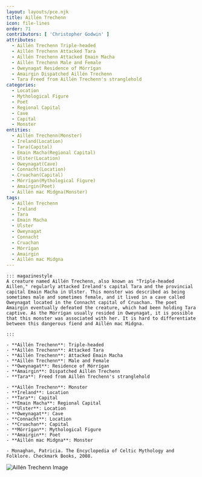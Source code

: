 ```yaml
---
layout: layouts/pce.njk
title: Aillén Trechenn
icon: file-lines
order: 71
contributors: [ 'Christopher Godwin' ]
attributes:
  - Aillén Trechenn Triple-headed
  - Aillén Trechenn Attacked Tara
  - Aillén Trechenn Attacked Emain Macha
  - Aillén Trechenn Male and Female
  - Oweynagat Residence of Mórrígan
  - Amairgin Dispatched Aillén Trechenn
  - Tara Freed from Aillén Trechenn's stranglehold
categories:
  - Location
  - Mythological Figure
  - Poet
  - Regional Capital
  - Cave
  - Capital
  - Monster
entities:
  - Aillén Trechenn(Monster)
  - Ireland(Location)
  - Tara(Capital)
  - Emain Macha(Regional Capital)
  - Ulster(Location)
  - Oweynagat(Cave)
  - Connacht(Location)
  - Cruachan(Capital)
  - Mórrígan(Mythological Figure)
  - Amairgin(Poet)
  - Aillén mac Midgna(Monster)
tags:
  - Aillén Trechenn
  - Ireland
  - Tara
  - Emain Macha
  - Ulster
  - Oweynagat
  - Connacht
  - Cruachan
  - Mórrígan
  - Amairgin
  - Aillén mac Midgna
---
```

``` tab [group1:Info]
::: magazinestyle
A creature named Aillén Trechenn, also known as "Triple-headed Aillen," regularly attacked Ireland's capital Tara and the provincial capital Emain Macha in Ulster. This monster was described as being sometimes male and sometimes female, and it lived in a cave called Oweynagat located in the Connacht capital of Cruachan. The poet Amairgin eventually defeated the creature, which had been holding Tara captive. As the Mórrígan usually resided in Oweynagat, it is possible that this monster was associated with her. It is hard to differentiate between this dangerous fiend and Aillén mac Midgna.

:::
```
``` tab [group1:Attributes]
- **Aillén Trechenn**: Triple-headed
- **Aillén Trechenn**: Attacked Tara
- **Aillén Trechenn**: Attacked Emain Macha
- **Aillén Trechenn**: Male and Female
- **Oweynagat**: Residence of Mórrígan
- **Amairgin**: Dispatched Aillén Trechenn
- **Tara**: Freed from Aillén Trechenn's stranglehold
```
``` tab [group1:Entities]
- **Aillén Trechenn**: Monster
- **Ireland**: Location
- **Tara**: Capital
- **Emain Macha**: Regional Capital
- **Ulster**: Location
- **Oweynagat**: Cave
- **Connacht**: Location
- **Cruachan**: Capital
- **Mórrígan**: Mythological Figure
- **Amairgin**: Poet
- **Aillén mac Midgna**: Monster
```
``` tab [group1:Sources]
- Monaghan, Patricia. The Encyclopedia of Celtic Mythology and Folklore. Checkmark Books, 2008.
```
![Aillén Trechenn Image](https://upload.wikimedia.org/wikipedia/commons/thumb/6/65/Four_Provinces_Flag.svg/1200px-Four_Provinces_Flag.svg.png)
